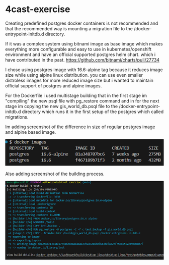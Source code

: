 # 4cast-exercise

Creating predefined postgres docker containers is not recommended and that the recommended way is mounting a migration file to the /docker-entrypoint-initdb.d directory.

If it was a complex system using bitnami image as base image which makes everything more configurable and easy to use in kubernetes/openshift environment and have an official supported postgres helm chart. which i have contributed in the past. https://github.com/bitnami/charts/pull/27734

I chose using postgres image with 16.6-alpine tag because it reduces image size while using alpine linux distribution. you can use even smaller distroless images for more reduced image size but i wanted to maintain official support of postgres and alpine images.

For the Dockerfile i used multistage building that in the first stage im "compiling" the new psql file with pg_restore command and in for the next stage im copying the new gis_world_db.psql file to the /docker-entrypoint-initdb.d directory which runs it in the first setup of the postgres which called migrations.

Im adding screenshot of the difference in size of regular postgres image and alpine based image.

![Alt text](Assets/images_diff.png "Size Diff")

Also adding screenshot of the building process.

![Alt text](Assets/build.png "Building Stage")